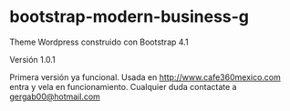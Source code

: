 # bootstrap-modern-business-g
Theme Wordpress construido con Bootstrap 4.1

Versión 1.0.1

Primera versión ya funcional. Usada en http://www.cafe360mexico.com entra y vela en funcionamiento. Cualquier duda contactate a gergab00@hotmail.com
